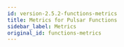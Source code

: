 ```yaml
---
id: version-2.5.2-functions-metrics
title: Metrics for Pulsar Functions
sidebar_label: Metrics
original_id: functions-metrics
---
```


